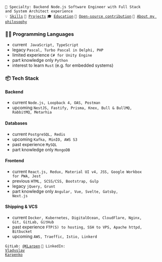 <code>👷 Specialty: Backend Node.js Software Engineer with Full Stack and System Architect experience</code><br>
<code>💡 [Skills](SKILLS.md)</code>
<code>🧻 [Projects](PROJECTS.md)</code>
<code>🎓 [Education](EDUCATION.md)</code>
<code>👀 [Open-source contribution](CONTRIBUTION.md)</code>
<code>👀 [About my philosophy](ABOUT.md)</code><br>

### 🧑‍💻 Programming Languages
- current <code> JavaScript, TypeScript</code>
- legacy <code>Pascal, Turbo Pascal in Delphi, PHP</code>
- limited experience <code>C# for Unity Engine</code>
- part knowledge only <code>Python</code>
- interest to learn <code>Rust</code> (e.g. for embedded systems)

### 📦 Tech Stack

#### Backend
- current <code>Node.js, Loopback 4, OAS, Postman</code>
- upcoming <code>NestJS, Fastify, Prisma, Knex, Bull & BullMQ, RabbitMQ, Metarhia</code>

#### Databases
- current <code>PostgreSQL, Redis</code>
- upcoming <code>Kafka, MinIO, AWS S3</code>
- past experience <code>MySQL</code>
- part knowledge only <code>MongoDB</code>

#### Frontend
- current <code>React.js, Redux, Material UI v4, JSS, Google Workbox for PWA, Jest</code>
- previous <code>HTML, SCSS/CSS, Bootstrap, Gulp</code>
- legacy <code>jQuery, Grunt</code>
- part knowledge only <code>Angular, Vue, Svelte, Gatsby, Next.js</code>

#### Shipping & VCS
- current <code>Docker, Kubernetes, DigitalOcean, CloudFlare, Nginx, Git, GitLab, GitHub</code>
- past experience <code>FTP(S) to hosting, SSH to VPS, Apache httpd, Bitbucket</code>
- upcoming <code>AWS, Traeffic, Istio, Linkerd</code>

<code>GitLab: [@KLarpen](https://gitlab.com/KLarpen)</code>
<code>💬 LinkedIn: [Vladyslav Karpenko](https://www.linkedin.com/in/klarpen/)</code>
